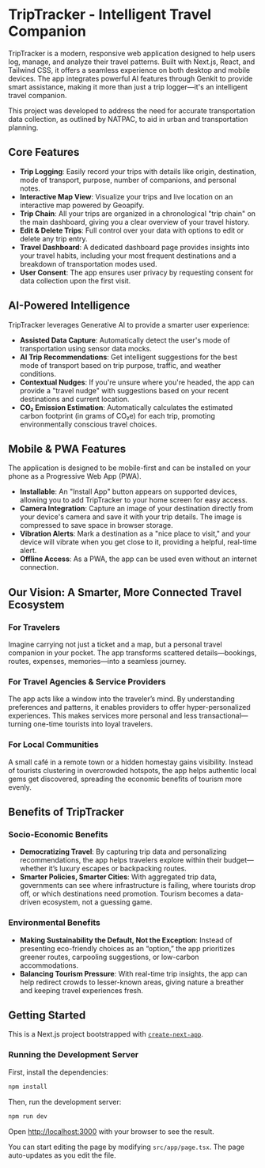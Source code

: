 # TripTracker - Intelligent Travel Companion

TripTracker is a modern, responsive web application designed to help users log, manage, and analyze their travel patterns. Built with Next.js, React, and Tailwind CSS, it offers a seamless experience on both desktop and mobile devices. The app integrates powerful AI features through Genkit to provide smart assistance, making it more than just a trip logger—it's an intelligent travel companion.

This project was developed to address the need for accurate transportation data collection, as outlined by NATPAC, to aid in urban and transportation planning.

## Core Features

*   **Trip Logging**: Easily record your trips with details like origin, destination, mode of transport, purpose, number of companions, and personal notes.
*   **Interactive Map View**: Visualize your trips and live location on an interactive map powered by Geoapify.
*   **Trip Chain**: All your trips are organized in a chronological "trip chain" on the main dashboard, giving you a clear overview of your travel history.
*   **Edit & Delete Trips**: Full control over your data with options to edit or delete any trip entry.
*   **Travel Dashboard**: A dedicated dashboard page provides insights into your travel habits, including your most frequent destinations and a breakdown of transportation modes used.
*   **User Consent**: The app ensures user privacy by requesting consent for data collection upon the first visit.

## AI-Powered Intelligence

TripTracker leverages Generative AI to provide a smarter user experience:

*   **Assisted Data Capture**: Automatically detect the user's mode of transportation using sensor data mocks.
*   **AI Trip Recommendations**: Get intelligent suggestions for the best mode of transport based on trip purpose, traffic, and weather conditions.
*   **Contextual Nudges**: If you're unsure where you're headed, the app can provide a "travel nudge" with suggestions based on your recent destinations and current location.
*   **CO₂ Emission Estimation**: Automatically calculates the estimated carbon footprint (in grams of CO₂e) for each trip, promoting environmentally conscious travel choices.

## Mobile & PWA Features

The application is designed to be mobile-first and can be installed on your phone as a Progressive Web App (PWA).

*   **Installable**: An "Install App" button appears on supported devices, allowing you to add TripTracker to your home screen for easy access.
*   **Camera Integration**: Capture an image of your destination directly from your device's camera and save it with your trip details. The image is compressed to save space in browser storage.
*   **Vibration Alerts**: Mark a destination as a "nice place to visit," and your device will vibrate when you get close to it, providing a helpful, real-time alert.
*   **Offline Access**: As a PWA, the app can be used even without an internet connection.

## Our Vision: A Smarter, More Connected Travel Ecosystem

### For Travelers
Imagine carrying not just a ticket and a map, but a personal travel companion in your pocket. The app transforms scattered details—bookings, routes, expenses, memories—into a seamless journey.

### For Travel Agencies & Service Providers
The app acts like a window into the traveler’s mind. By understanding preferences and patterns, it enables providers to offer hyper-personalized experiences. This makes services more personal and less transactional—turning one-time tourists into loyal travelers.

### For Local Communities
A small café in a remote town or a hidden homestay gains visibility. Instead of tourists clustering in overcrowded hotspots, the app helps authentic local gems get discovered, spreading the economic benefits of tourism more evenly.

## Benefits of TripTracker

### Socio-Economic Benefits

*   **Democratizing Travel**: By capturing trip data and personalizing recommendations, the app helps travelers explore within their budget—whether it’s luxury escapes or backpacking routes.
*   **Smarter Policies, Smarter Cities**: With aggregated trip data, governments can see where infrastructure is failing, where tourists drop off, or which destinations need promotion. Tourism becomes a data-driven ecosystem, not a guessing game.

### Environmental Benefits

*   **Making Sustainability the Default, Not the Exception**: Instead of presenting eco-friendly choices as an “option,” the app prioritizes greener routes, carpooling suggestions, or low-carbon accommodations.
*   **Balancing Tourism Pressure**: With real-time trip insights, the app can help redirect crowds to lesser-known areas, giving nature a breather and keeping travel experiences fresh.


## Getting Started

This is a Next.js project bootstrapped with [`create-next-app`](https://github.com/vercel/next.js/tree/canary/packages/create-next-app).

### Running the Development Server

First, install the dependencies:

```bash
npm install
```

Then, run the development server:

```bash
npm run dev
```

Open [http://localhost:3000](http://localhost:3000) with your browser to see the result.

You can start editing the page by modifying `src/app/page.tsx`. The page auto-updates as you edit the file.
